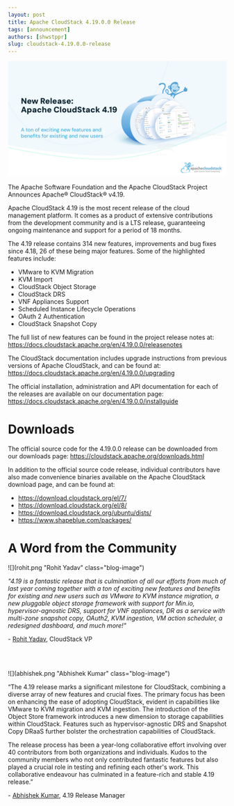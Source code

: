 ```yaml
---
layout: post
title: Apache CloudStack 4.19.0.0 Release
tags: [announcement]
authors: [shwstppr]
slug: cloudstack-4.19.0.0-release
---
```


[![](banner.jpeg "Apache CloudStack 4.19.0.0 Release")](/blog/cloudstack-4.19.0.0-release)

The Apache Software Foundation and the Apache CloudStack Project
Announces Apache® CloudStack® v4.19.

Apache CloudStack 4.19 is the most recent release of the cloud management platform.
It comes as a product of extensive contributions from the development community and
is a LTS release, guaranteeing ongoing maintenance and support for a period of 18 months. 

<!-- truncate -->

The 4.19 release contains 314 new features, improvements and bug fixes since 4.18, 26 of
these being major features. Some of the highlighted features include:

- VMware to KVM Migration
- KVM Import
- CloudStack Object Storage
- CloudStack DRS
- VNF Appliances Support
- Scheduled Instance Lifecycle Operations
- OAuth 2 Authentication
- CloudStack Snapshot Copy 

The full list of new features can be found in the project release notes at:
https://docs.cloudstack.apache.org/en/4.19.0.0/releasenotes

The CloudStack documentation includes upgrade instructions from previous versions of
Apache CloudStack, and can be found at:
https://docs.cloudstack.apache.org/en/4.19.0.0/upgrading

The official installation, administration and API documentation for each of the releases
are available on our documentation page:
https://docs.cloudstack.apache.org/en/4.19.0.0/installguide

# Downloads

The official source code for the 4.19.0.0 release can be downloaded from our downloads page:
https://cloudstack.apache.org/downloads.html

In addition to the official source code release, individual
contributors have also made convenience binaries available on the
Apache CloudStack download page, and can be found at:

- https://download.cloudstack.org/el/7/
- https://download.cloudstack.org/el/8/
- https://download.cloudstack.org/ubuntu/dists/
- https://www.shapeblue.com/packages/


#  A Word from the Community

<div className="row">
<div className="col col--3">

![](rohit.png "Rohit Yadav" class="blog-image")

</div>
<div className="col col--9">
<em>"4.19 is a fantastic release that is culmination of all our efforts from much of
last year coming together with a ton of exciting new features and benefits for
existing and new users such as VMware to KVM instance migration, a new pluggable
object storage framework with support for Min.io, hypervisor-agnostic DRS,
support for VNF appliances, DR as a service with multi-zone snapshot copy,
OAuth2, KVM ingestion, VM action scheduler, a redesigned dashboard, and much
more!"</em>

\- [Rohit Yadav](https://www.linkedin.com/in/rohityadavcloud/), CloudStack VP
</div>
</div>
<br>
<br>
<div className="row">
<div className="col col--3">

![](abhishek.png "Abhishek Kumar" class="blog-image")

</div>
<div className="col col--9">
<em></em>“The 4.19 release marks a significant milestone for CloudStack, combining a
diverse array of new features and crucial fixes. The primary focus has been on
enhancing the ease of adopting CloudStack, evident in capabilities like VMware
to KVM migration and KVM ingestion. The introduction of the Object Store
framework introduces a new dimension to storage capabilities within CloudStack.
Features such as hypervisor-agnostic DRS and Snapshot Copy DRaaS further bolster
the orchestration capabilities of CloudStack. 

The release process has been a year-long collaborative effort involving over 40
contributors from both organizations and individuals. Kudos to the community
members who not only contributed fantastic features but also played a crucial
role in testing and refining each other's work. This collaborative endeavour
has culminated in a feature-rich and stable 4.19 release.”</em>

\- [Abhishek Kumar](https://www.linkedin.com/in/shwstppr/), 4.19 Release Manager
</div>
</div>
